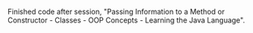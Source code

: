 Finished code after session, "Passing Information to a Method or Constructor - Classes - OOP Concepts - Learning the Java Language".
